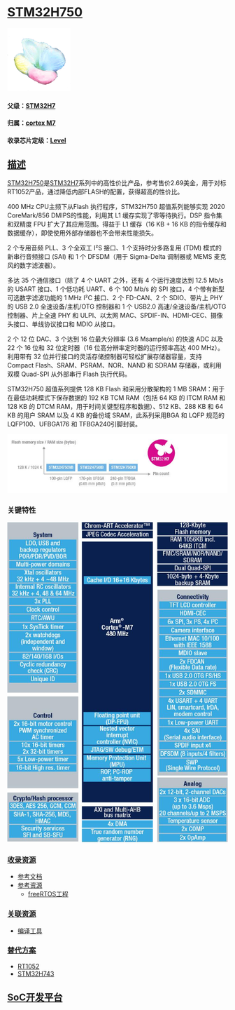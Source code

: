 ﻿# [STM32H750](https://github.com/sochub/STM32H750)
[![sites](SoC/SoC.png)](http://www.qitas.cn) 
#### 父级：[STM32H7](https://github.com/sochub/STM32H7)
#### 归属：[cortex M7](https://github.com/sochub/CM7)
#### 收录芯片定级：[Level](https://github.com/sochub/Level)
## [描述](https://github.com/sochub/STM32H750/wiki) 

[STM32H750](https://github.com/sochub/STM32H750)是[STM32H7](https://www.st.com/zh/microcontrollers-microprocessors/stm32h7-series.html)系列中的高性价比产品，参考售价2.69美金，用于对标RT1052产品，通过降低内部FLASH的配置，获得超高的性价比。

400 MHz CPU主频下从Flash 执行程序，STM32H750 超值系列能够实现 2020 CoreMark/856 DMIPS的性能，利用其 L1 缓存实现了零等待执行。DSP 指令集和双精度 FPU 扩大了其应用范围。得益于 L1 缓存（16 KB + 16 KB 的指令缓存和数据缓存），即使使用外部存储器也不会带来性能损失。

2 个专用音频 PLL、3 个全双工 I²S 接口、1 个支持时分多路复用 (TDM) 模式的新串行音频接口 (SAI) 和 1 个 DFSDM（用于 Sigma-Delta 调制器或 MEMS 麦克风的数字滤波器）。

多达 35 个通信接口（除了 4 个 UART 之外，还有 4 个运行速度达到 12.5 Mb/s 的 USART 接口、1 个低功耗 UART、6 个 100 Mb/s 的 SPI 接口，4 个带有新型可选数字滤波功能的 1 MHz I²C 接口、2 个 FD-CAN、2 个 SDIO、带片上 PHY 的 USB 2.0 全速设备/主机/OTG 控制器和 1 个 USB2.0 高速/全速设备/主机/OTG 控制器、片上全速 PHY 和 ULPI、以太网 MAC、SPDIF-IN、HDMI-CEC、摄像头接口、单线协议接口和 MDIO 从接口。

2 个 12 位 DAC、3 个达到 16 位最大分辨率 (3.6 Msample/s) 的快速 ADC 以及 22 个 16 位和 32 位定时器（16 位高分辨率定时器的运行频率高达 400 MHz）。利用带有 32 位并行接口的灵活存储控制器可轻松扩展存储器容量，支持 Compact Flash、SRAM、PSRAM、NOR、NAND 和 SDRAM 存储器，或利用双模 Quad-SPI 从外部串行 Flash 执行代码。

STM32H750 超值系列提供 128 KB Flash 和采用分散架构的 1 MB SRAM：用于在最低功耗模式下保存数据的 192 KB TCM RAM（包括 64 KB 的 ITCM RAM 和 128 KB 的 DTCM RAM，用于时间关键型程序和数据）、512 KB、288 KB 和 64 KB 的用户 SRAM 以及 4 KB 的备份域 SRAM，此系列采用BGA 和 LQFP 规范的 LQFP100、UFBGA176 和 TFBGA240引脚封装。

[![sites](SoC/STM32H750.png)](https://www.st.com/zh/microcontrollers-microprocessors/stm32h750-value-line.html) 

### 关键特性

[![sites](SoC/stm32h750.jpg)](https://www.st.com/en/microcontrollers-microprocessors/stm32h750vb.html) 


### [收录资源](https://github.com/sochub/STM32F405)

* [参考文档](docs/)
* [参考资源](src/)
    * [freeRTOS工程](freeRTOS/)

### [关联资源](https://github.com/sochub)

* [编译工具](https://github.com/sochub/arm-none-eabi)

### [替代方案](https://github.com/sochub/STM32H750)

- [RT1052](https://github.com/sochub/RT1052)
- [STM32H743](https://github.com/sochub/STM32H743)  

##  [SoC开发平台](http://www.qitas.cn)  



